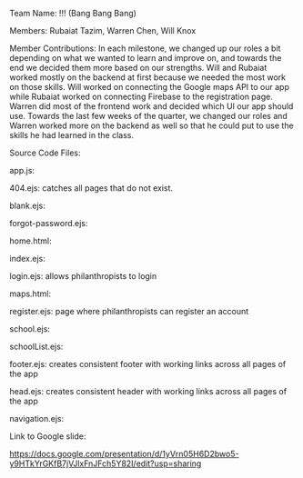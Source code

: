 Team Name: !!! (Bang Bang Bang)

Members: Rubaiat Tazim, Warren Chen, Will Knox

Member Contributions: In each milestone, we changed up our roles a bit depending on what we wanted to learn and improve on, and towards the end we decided them more based on our strengths. Will and Rubaiat worked mostly on the backend at first because we needed the most work on those skills. Will worked on connecting the Google maps API to our app while Rubaiat worked on connecting Firebase to the registration page. Warren did most of the frontend work and decided which UI our app should use. Towards the last few weeks of the quarter, we changed our roles and Warren worked more on the backend as well so that he could put to use the skills he had learned in the class.

Source Code Files:

app.js: 

404.ejs: catches all pages that do not exist.

blank.ejs:

forgot-password.ejs: 

home.html:

index.ejs:

login.ejs: allows philanthropists to login

maps.html:

register.ejs: page where philanthropists can register an account 

school.ejs:

schoolList.ejs:

footer.ejs: creates consistent footer with working links across all pages of the app

head.ejs: creates consistent header with working links across all pages of the app

navigation.ejs:


Link to Google slide:

https://docs.google.com/presentation/d/1yVrn05H6D2bwo5-y9HTkYrGKfB7jVJlxFnJFch5Y82I/edit?usp=sharing
